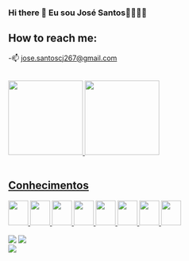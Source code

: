 ### Hi there 👋 Eu sou José Santos🐱‍👤🐱‍💻

<h2> How to reach me: </h2>

-📫 jose.santoscj267@gmail.com</li>

<br>


 <div>
  <a href="https://github.com/sjunior267">
  <img height="150em" src="https://github-readme-stats.vercel.app/api?username=sjunior267&show_icons=true&theme=dracula&include_all_commits=true&count_private=true"/>
  <img height="150em" src="https://github-readme-stats.vercel.app/api/top-langs/?username=sjunior267&layout=compact&langs_count=7&theme=dracula"/>
</div><br>
 
 <h2>Conhecimentos</h2>
 <div>
  <img height="50" width="40px" src="https://cdn.jsdelivr.net/gh/devicons/devicon/icons/html5/html5-original.svg" style="max-width: 100%;">
  <img height="50" width="40px" src="https://cdn.jsdelivr.net/gh/devicons/devicon/icons/css3/css3-plain.svg" style="max-width: 100%;">
  <img height="50" width="40px" src="https://cdn.jsdelivr.net/gh/devicons/devicon/icons/javascript/javascript-plain.svg" style="max-width: 100%;">
  <img height="50" width="40px"src="https://cdn.jsdelivr.net/gh/devicons/devicon/icons/git/git-original.svg" style="max-width: 100%;">
  <img height="50" width="40px" src="https://cdn.jsdelivr.net/gh/devicons/devicon/icons/mysql/mysql-original-wordmark.svg" style="max-width: 100%;">
  <img height="50" width="40px" src="https://cdn.jsdelivr.net/gh/devicons/devicon/icons/vscode/vscode-original.svg" style="max-width: 100%;">
  <img height="50" width="40px" src="https://cdn.jsdelivr.net/gh/devicons/devicon/icons/gimp/gimp-original.svg" style="max-width: 100%;">
  <img height="50" width="40px" src="https://cdn.jsdelivr.net/gh/devicons/devicon/icons/figma/figma-original.svg" style="max-width: 100%;">                                          </div><br>
 
 <div>
 <a href = "mailto:jose.santoscj267@gmail.com"><img src="https://img.shields.io/badge/Gmail-D14836?style=for-the-badge&logo=gmail&logoColor=white"></a>
 <a href = "https://www.linkedin.com/in/jos%C3%A9-santos-4303a1164/"><img src="https://img.shields.io/badge/LinkedIn-0077B5?style=for-the-badge&logo=linkedin&logoColor=white"></a>
 </div>
 
 <img src="https://i.pinimg.com/originals/9e/28/a1/9e28a18b8409a458a16f7f0b1f435b77.gif">
 
 

